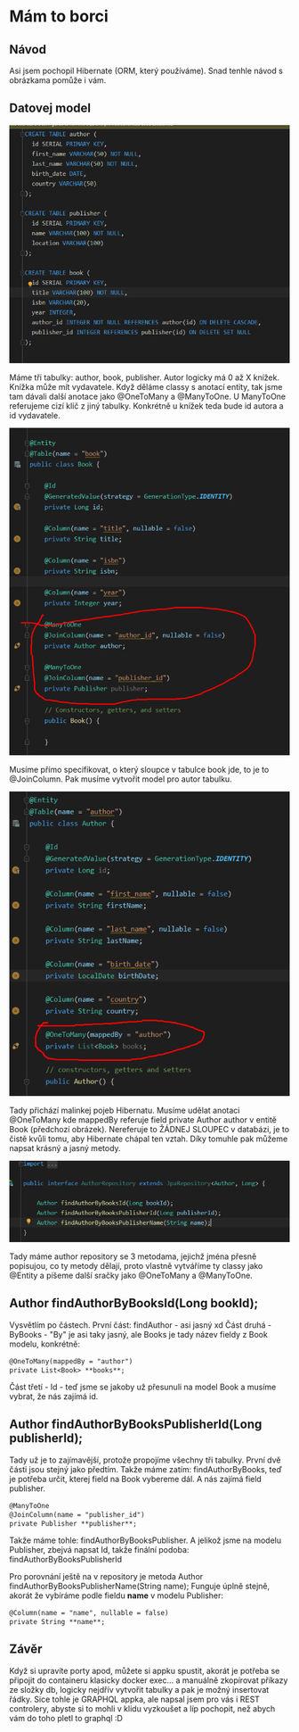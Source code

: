 # Mám to borci

## Návod
Asi jsem pochopil Hibernate (ORM, který používáme). Snad tenhle návod s obrázkama pomůže i vám.

## Datovej model

![Data model](boyz/Screenshot_1.png)

Máme tři tabulky: author, book, publisher. Autor logicky má 0 až X knížek. Knížka může mít vydavatele. Když děláme classy s anotací entity, tak jsme tam dávali další anotace jako @OneToMany a @ManyToOne.
U ManyToOne referujeme cizí klíč z jiný tabulky. Konkrétně u knížek teda bude id autora a id vydavatele.

![Book entity](boyz/Screenshot_2.png)

Musíme přímo specifikovat, o který sloupce v tabulce book jde, to je to @JoinColumn.
Pak musíme vytvořit model pro autor tabulku.

![Author entity](boyz/Screenshot_3.png)

Tady přichází malinkej pojeb Hibernatu. Musíme udělat anotaci @OneToMany kde mappedBy referuje field private Author author v entitě Book (předchozí obrázek).
Nereferuje to ŽÁDNEJ SLOUPEC v databázi, je to čistě kvůli tomu, aby Hibernate chápal ten vztah. Díky tomuhle pak můžeme napsat krásný a jasný metody.

![Author repository](boyz/Screenshot_5.png)

Tady máme author repository se 3 metodama, jejichž jména přesně popisujou, co ty metody dělají, proto vlastně vytváříme ty classy jako @Entity a píšeme další sračky jako @OneToMany a @ManyToOne.

## Author findAuthorByBooksId(Long bookId);
Vysvětlím po částech. První část: findAuthor - asi jasný xd
Část druhá - ByBooks - "By" je asi taky jasný, ale Books je tady název fieldy z Book modelu, konkrétně:

    @OneToMany(mappedBy = "author")
    private List<Book> **books**;

Část třetí - Id - teď jsme se jakoby už přesunuli na model Book a musíme vybrat, že nás zajímá id.

## Author findAuthorByBooksPublisherId(Long publisherId);
Tady už je to zajímavější, protože propojíme všechny tři tabulky. První dvě části jsou stejný jako předtím.
Takže máme zatím: findAuthorByBooks, teď je potřeba určit, kterej field na Book vybereme dál. A nás zajímá
field publisher.

    @ManyToOne
    @JoinColumn(name = "publisher_id")
    private Publisher **publisher**;

Takže máme tohle: findAuthorByBooksPublisher. A jelikož jsme na modelu Publisher, zbejvá napsat Id,
takže finální podoba: findAuthorByBooksPublisherId

Pro porovnání ještě na v repository je metoda Author findAuthorByBooksPublisherName(String name);
Funguje úplně stejně, akorát že vybíráme podle fieldu **name** v modelu Publisher: 

    @Column(name = "name", nullable = false)
    private String **name**;
    
## Závěr

Když si upravíte porty apod, můžete si appku spustit, akorát je potřeba se připojit do containeru klasicky docker exec... 
a manuálně zkopírovat příkazy ze složky db, logicky nejdřív vytvořit tabulky a pak je možný insertovat řádky. Sice tohle je GRAPHQL appka, ale napsal jsem pro vás i REST controlery,
abyste si to mohli v klidu vyzkoušet a líp pochopit, než abych vám do toho pletl to graphql :D
